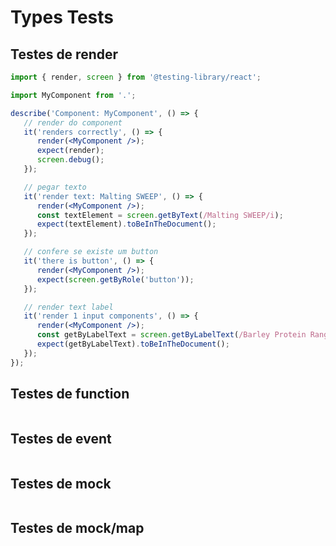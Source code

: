 # Types Tests

## Testes de render

```jsx
import { render, screen } from '@testing-library/react';

import MyComponent from '.';

describe('Component: MyComponent', () => {
   // render do component
   it('renders correctly', () => {
      render(<MyComponent />);
      expect(render);
      screen.debug();
   });

   // pegar texto
   it('render text: Malting SWEEP', () => {
      render(<MyComponent />);
      const textElement = screen.getByText(/Malting SWEEP/i);
      expect(textElement).toBeInTheDocument();
   });

   // confere se existe um button
   it('there is button', () => {
      render(<MyComponent />);
      expect(screen.getByRole('button'));
   });

   // render text label
   it('render 1 input components', () => {
      render(<MyComponent />);
      const getByLabelText = screen.getByLabelText(/Barley Protein Range/i);
      expect(getByLabelText).toBeInTheDocument();
   });
});

```

## Testes de function
```jsx

```

## Testes de event
```jsx

```

## Testes de mock
```jsx

```

## Testes de mock/map
```jsx

```
